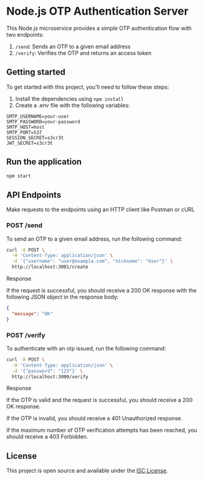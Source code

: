 # Node.js OTP Authentication Server

This Node.js microservice provides a simple OTP authentication flow with two endpoints:

1. `/send`: Sends an OTP to a given email address
2. `/verify`: Verifies the OTP and returns an access token

## Getting started

To get started with this project, you'll need to follow these steps:

1. Install the dependencies using `npm install`
2. Create a .env file with the following variables:

```env
SMTP_USERNAME=your-user
SMTP_PASSWORD=your-password
SMTP_HOST=host
SMTP_PORT=537
SESSION_SECRET=s3cr3t
JWT_SECRET=s3cr3t
```

## Run the application

```sh
npm start
```

## API Endpoints

Make requests to the endpoints using an HTTP client like Postman or cURL

### POST /send

To send an OTP to a given email address, run the following command:

```sh
curl -X POST \
  -H 'Content-Type: application/json' \
  -d '{"username": "user@example.com", "nickname": "User"}' \
  http://localhost:3001/create
```

Response

If the request is successful, you should receive a 200 OK response with the following JSON object in the response body:

```json
{
  "message": "OK"
}
```

### POST /verify

To authenticate with an otp issued, run the following command:

```sh
curl -X POST \
  -H 'Content-Type: application/json' \
  -d '{"password": "123"}' \
  http://localhost:3000/verify
```

Response

If the OTP is valid and the request is successful, you should receive a 200 OK response.

If the OTP is invalid, you should receive a 401 Unauthorized response.

If the maximum number of OTP verification attempts has been reached, you should receive a 403 Forbidden.

## License

This project is open source and available under the [ISC License](https://opensource.org/licenses/ISC).
